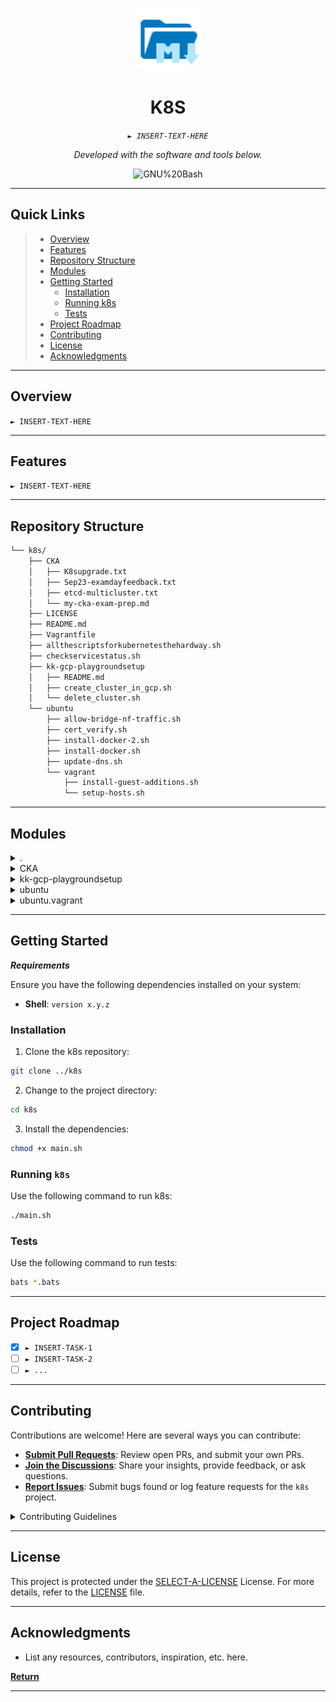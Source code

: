 <p align="center">
  <img src="https://raw.githubusercontent.com/PKief/vscode-material-icon-theme/ec559a9f6bfd399b82bb44393651661b08aaf7ba/icons/folder-markdown-open.svg" width="100" />
</p>
<p align="center">
    <h1 align="center">K8S</h1>
</p>
<p align="center">
    <em><code>► INSERT-TEXT-HERE</code></em>
</p>
<p align="center">
	<!-- local repository, no metadata badges. -->
<p>
<p align="center">
		<em>Developed with the software and tools below.</em>
</p>
<p align="center">
	<img src="https://img.shields.io/badge/GNU%20Bash-4EAA25.svg?style=flat&logo=GNU-Bash&logoColor=white" alt="GNU%20Bash">
</p>
<hr>

##  Quick Links

> - [ Overview](#-overview)
> - [ Features](#-features)
> - [ Repository Structure](#-repository-structure)
> - [ Modules](#-modules)
> - [ Getting Started](#-getting-started)
>   - [ Installation](#-installation)
>   - [Running k8s](#-running-k8s)
>   - [ Tests](#-tests)
> - [ Project Roadmap](#-project-roadmap)
> - [ Contributing](#-contributing)
> - [ License](#-license)
> - [ Acknowledgments](#-acknowledgments)

---

##  Overview

<code>► INSERT-TEXT-HERE</code>

---

##  Features

<code>► INSERT-TEXT-HERE</code>

---

##  Repository Structure

```sh
└── k8s/
    ├── CKA
    │   ├── K8supgrade.txt
    │   ├── Sep23-examdayfeedback.txt
    │   ├── etcd-multicluster.txt
    │   └── my-cka-exam-prep.md
    ├── LICENSE
    ├── README.md
    ├── Vagrantfile
    ├── allthescriptsforkubernetesthehardway.sh
    ├── checkservicestatus.sh
    ├── kk-gcp-playgroundsetup
    │   ├── README.md
    │   ├── create_cluster_in_gcp.sh
    │   └── delete_cluster.sh
    └── ubuntu
        ├── allow-bridge-nf-traffic.sh
        ├── cert_verify.sh
        ├── install-docker-2.sh
        ├── install-docker.sh
        ├── update-dns.sh
        └── vagrant
            ├── install-guest-additions.sh
            └── setup-hosts.sh
```

---

##  Modules

<details closed><summary>.</summary>

| File                                                                               | Summary                         |
| ---                                                                                | ---                             |
| [Vagrantfile](Vagrantfile)                                                         | <code>► INSERT-TEXT-HERE</code> |
| [checkservicestatus.sh](checkservicestatus.sh)                                     | <code>► INSERT-TEXT-HERE</code> |
| [allthescriptsforkubernetesthehardway.sh](allthescriptsforkubernetesthehardway.sh) | <code>► INSERT-TEXT-HERE</code> |

</details>

<details closed><summary>CKA</summary>

| File                                                       | Summary                         |
| ---                                                        | ---                             |
| [K8supgrade.txt](CKA/K8supgrade.txt)                       | <code>► INSERT-TEXT-HERE</code> |
| [Sep23-examdayfeedback.txt](CKA/Sep23-examdayfeedback.txt) | <code>► INSERT-TEXT-HERE</code> |
| [etcd-multicluster.txt](CKA/etcd-multicluster.txt)         | <code>► INSERT-TEXT-HERE</code> |

</details>

<details closed><summary>kk-gcp-playgroundsetup</summary>

| File                                                                        | Summary                         |
| ---                                                                         | ---                             |
| [delete_cluster.sh](kk-gcp-playgroundsetup/delete_cluster.sh)               | <code>► INSERT-TEXT-HERE</code> |
| [create_cluster_in_gcp.sh](kk-gcp-playgroundsetup/create_cluster_in_gcp.sh) | <code>► INSERT-TEXT-HERE</code> |

</details>

<details closed><summary>ubuntu</summary>

| File                                                            | Summary                         |
| ---                                                             | ---                             |
| [cert_verify.sh](ubuntu/cert_verify.sh)                         | <code>► INSERT-TEXT-HERE</code> |
| [allow-bridge-nf-traffic.sh](ubuntu/allow-bridge-nf-traffic.sh) | <code>► INSERT-TEXT-HERE</code> |
| [update-dns.sh](ubuntu/update-dns.sh)                           | <code>► INSERT-TEXT-HERE</code> |
| [install-docker.sh](ubuntu/install-docker.sh)                   | <code>► INSERT-TEXT-HERE</code> |
| [install-docker-2.sh](ubuntu/install-docker-2.sh)               | <code>► INSERT-TEXT-HERE</code> |

</details>

<details closed><summary>ubuntu.vagrant</summary>

| File                                                                    | Summary                         |
| ---                                                                     | ---                             |
| [setup-hosts.sh](ubuntu/vagrant/setup-hosts.sh)                         | <code>► INSERT-TEXT-HERE</code> |
| [install-guest-additions.sh](ubuntu/vagrant/install-guest-additions.sh) | <code>► INSERT-TEXT-HERE</code> |

</details>

---

##  Getting Started

***Requirements***

Ensure you have the following dependencies installed on your system:

* **Shell**: `version x.y.z`

###  Installation

1. Clone the k8s repository:

```sh
git clone ../k8s
```

2. Change to the project directory:

```sh
cd k8s
```

3. Install the dependencies:

```sh
chmod +x main.sh
```

###  Running `k8s`

Use the following command to run k8s:

```sh
./main.sh
```

###  Tests

Use the following command to run tests:

```sh
bats *.bats
```

---

##  Project Roadmap

- [X] `► INSERT-TASK-1`
- [ ] `► INSERT-TASK-2`
- [ ] `► ...`

---

##  Contributing

Contributions are welcome! Here are several ways you can contribute:

- **[Submit Pull Requests](https://local/k8s/blob/main/CONTRIBUTING.md)**: Review open PRs, and submit your own PRs.
- **[Join the Discussions](https://local/k8s/discussions)**: Share your insights, provide feedback, or ask questions.
- **[Report Issues](https://local/k8s/issues)**: Submit bugs found or log feature requests for the `k8s` project.

<details closed>
    <summary>Contributing Guidelines</summary>

1. **Fork the Repository**: Start by forking the project repository to your local account.
2. **Clone Locally**: Clone the forked repository to your local machine using a git client.
   ```sh
   git clone ../k8s
   ```
3. **Create a New Branch**: Always work on a new branch, giving it a descriptive name.
   ```sh
   git checkout -b new-feature-x
   ```
4. **Make Your Changes**: Develop and test your changes locally.
5. **Commit Your Changes**: Commit with a clear message describing your updates.
   ```sh
   git commit -m 'Implemented new feature x.'
   ```
6. **Push to GitHub**: Push the changes to your forked repository.
   ```sh
   git push origin new-feature-x
   ```
7. **Submit a Pull Request**: Create a PR against the original project repository. Clearly describe the changes and their motivations.

Once your PR is reviewed and approved, it will be merged into the main branch.

</details>

---

##  License

This project is protected under the [SELECT-A-LICENSE](https://choosealicense.com/licenses) License. For more details, refer to the [LICENSE](https://choosealicense.com/licenses/) file.

---

##  Acknowledgments

- List any resources, contributors, inspiration, etc. here.

[**Return**](#-quick-links)

---
